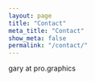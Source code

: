 ```yaml
---
layout: page
title: "Contact"
meta_title: "Contact"
show_meta: false
permalink: "/contact/"
---
```


gary at pro.graphics
